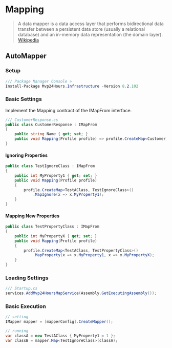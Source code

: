 # Mapping
> A data mapper is a data access layer that performs bidirectional data transfer between a persistent data store (usually a relational database) and an in-memory data representation (the domain layer). [Wikipedia](https://en.wikipedia.org/wiki/Data_mapper_pattern)

## AutoMapper

### Setup
```csharp
/// Package Manager Console >
Install-Package Mvp24Hours.Infrastructure -Version 8.2.102
```

### Basic Settings
Implement the Mapping contract of the IMapFrom interface.

```csharp
/// CustomerResponse.cs
public class CustomerResponse : IMapFrom
{
    public string Name { get; set; }
    public void Mapping(Profile profile) => profile.CreateMap<Customer, CustomerResponse>();
}
```

#### Ignoring Properties
```csharp
public class TestIgnoreClass : IMapFrom
{
    public int MyProperty1 { get; set; }
    public void Mapping(Profile profile)
    {
        profile.CreateMap<TestAClass, TestIgnoreClass>()
            .MapIgnore(x => x.MyProperty1);
    }
}
```

#### Mapping New Properties
```csharp
public class TestPropertyClass : IMapFrom
{
    public int MyPropertyX { get; set; }
    public void Mapping(Profile profile)
    {
        profile.CreateMap<TestAClass, TestPropertyClass>()
            .MapProperty(x => x.MyProperty1, x => x.MyPropertyX);
    }
}
```

### Loading Settings
```csharp
/// Startup.cs
services.AddMvp24HoursMapService(Assembly.GetExecutingAssembly());
```

### Basic Execution
```csharp
// setting
IMapper mapper = [mapperConfig].CreateMapper();

// running
var classA = new TestAClass { MyProperty1 = 1 };
var classB = mapper.Map<TestIgnoreClass>(classA);
```